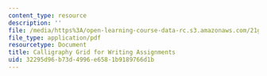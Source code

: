 ```yaml
---
content_type: resource
description: ''
file: /media/https%3A/open-learning-course-data-rc.s3.amazonaws.com/21g-107-chinese-i-streamlined-fall-2014/32295d96b73d4996e6581b9189766d1b_MIT21G_107F14_Calli.pdf
file_type: application/pdf
resourcetype: Document
title: Calligraphy Grid for Writing Assignments
uid: 32295d96-b73d-4996-e658-1b9189766d1b
---
```

